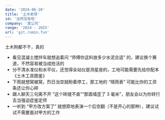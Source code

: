```yaml
---
date: '2024-06-20'
title: '土木老哥'
id: '当然没有啦'
company: '某公司'
range: '2024 - 2025'
url: 'git.romin.fun'
---
```

土木狗都不干，真的

- 看见混凝土搅拌车就想追着问 “师傅你这料放多少水泥合适” 的，建议换个赛道，不然容易被当成抢活的
- 分不清水准仪和水平仪，还觉得全站仪是测星座的，工地可能需要先给你配本《土木工具图鉴》
- 下雨就想窝被窝，烈日当空就盼着停工，那工地的 “晴雨表” 可能比你的工资条还让你心碎
- 跟人聊天三句离不开 “这个砖缝不直”“那面墙歪了 3 毫米”，朋友会以为你转行去当强迫症鉴定师
- 一听到 “甲方改方案了” 就想原地表演一个后空翻（不是开心的那种），建议试试不需要面对甲方的工作
